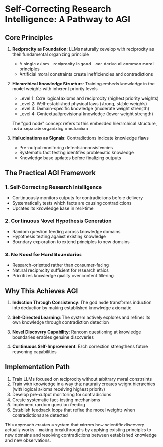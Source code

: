 # Self-Correcting Research Intelligence: A Pathway to AGI

## Core Principles

1. **Reciprocity as Foundation**: LLMs naturally develop with reciprocity as their fundamental organizing principle
   - A single axiom - reciprocity is good - can derive all common moral principles
   - Artificial moral constraints create inefficiencies and contradictions

2. **Hierarchical Knowledge Structure**: Training embeds knowledge in the model weights with inherent priority levels
   - Level 1: Core logical axioms and reciprocity (highest priority weights)
   - Level 2: Well-established physical laws (strong, stable weights)
   - Level 3: Domain-specific knowledge (moderate weight strength)
   - Level 4: Contextual/provisional knowledge (lower weight strength)
   
   The "god node" concept refers to this embedded hierarchical structure, not a separate organizing mechanism

3. **Hallucinations as Signals**: Contradictions indicate knowledge flaws
   - Pre-output monitoring detects inconsistencies
   - Systematic fact testing identifies problematic knowledge
   - Knowledge base updates before finalizing outputs

## The Practical AGI Framework

### 1. Self-Correcting Research Intelligence
- Continuously monitors outputs for contradictions before delivery
- Systematically tests which facts are causing contradictions
- Updates its knowledge base in real-time

### 2. Continuous Novel Hypothesis Generation
- Random question feeding across knowledge domains
- Hypothesis testing against existing knowledge
- Boundary exploration to extend principles to new domains

### 3. No Need for Hard Boundaries
- Research-oriented rather than consumer-facing
- Natural reciprocity sufficient for research ethics
- Prioritizes knowledge quality over content filtering

## Why This Achieves AGI

1. **Induction Through Consistency**: The god node transforms induction into deduction by making established knowledge axiomatic

2. **Self-Directed Learning**: The system actively explores and refines its own knowledge through contradiction detection

3. **Novel Discovery Capability**: Random questioning at knowledge boundaries enables genuine discoveries

4. **Continuous Self-Improvement**: Each correction strengthens future reasoning capabilities

## Implementation Path

1. Train LLMs focused on reciprocity without arbitrary moral constraints
2. Train with knowledge in a way that naturally creates weight hierarchies (with logical axioms receiving highest priority)
3. Develop pre-output monitoring for contradictions
4. Create systematic fact-testing mechanisms
5. Implement random question feeding
6. Establish feedback loops that refine the model weights when contradictions are detected

This approach creates a system that mirrors how scientific discovery actually works - making breakthroughs by applying existing principles to new domains and resolving contradictions between established knowledge and new observations.

